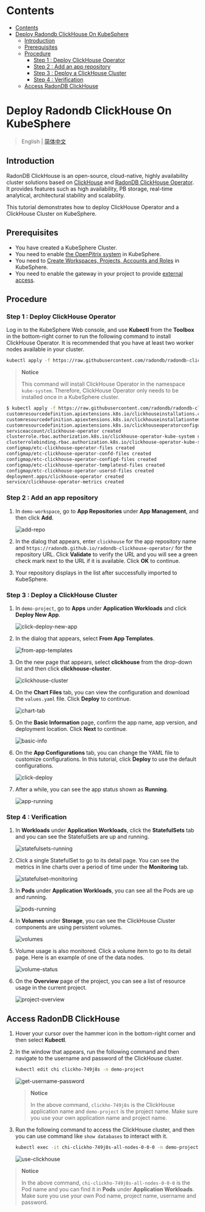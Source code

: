 Contents
=================

- [Contents](#contents)
- [Deploy Radondb ClickHouse On KubeSphere](#deploy-radondb-clickhouse-on-kubesphere)
  - [Introduction](#introduction)
  - [Prerequisites](#prerequisites)
  - [Procedure](#procedure)
    - [Step 1 : Deploy ClickHouse Operator](#step-1--deploy-clickhouse-operator)
    - [Step 2 :  Add an app repository](#step-2---add-an-app-repository)
    - [Step 3 :  Deploy a ClickHouse Cluster](#step-3---deploy-a-clickhouse-cluster)
    - [Step 4 :  Verification](#step-4---verification)
  - [Access RadonDB ClickHouse](#access-radondb-clickhouse)

# Deploy Radondb ClickHouse On KubeSphere

> English | [简体中文](../zh-cn/deploy_radondb-clickhouse_with_operator_on_kubesphere_appstore.md)

## Introduction

RadonDB ClickHouse is an open-source, cloud-native, highly availability cluster solutions based on [ClickHouse](https://clickhouse.tech/) and [RadonDB ClickHouse Operator](https://github.com/radondb/radondb-clickhouse-operator). It provides features such as high availability, PB storage, real-time analytical, architectural stability and scalability.

This tutorial demonstrates how to deploy ClickHouse Operator and a ClickHouse Cluster on KubeSphere.

## Prerequisites

- You have created a KubeSphere Cluster.
- You need to enable [the OpenPitrix system](https://kubesphere.io/docs/pluggable-components/app-store/) in KubeSphere.
- You need to [Create Workspaces, Projects, Accounts and Roles](https://kubesphere.io/docs/quick-start/create-workspace-and-project/) in KubeSphere.
- You need to enable the gateway in your project to provide [external access](https://kubesphere.io/docs/project-administration/project-gateway/).

## Procedure

### Step 1 : Deploy ClickHouse Operator

Log in to the KubeSphere Web console, and use **Kubectl** from the **Toolbox** in the bottom-right corner to run the following command to install ClickHouse Operator. It is recommended that you have at least two worker nodes available in your cluster.

```bash
kubectl apply -f https://raw.githubusercontent.com/radondb/radondb-clickhouse-operator/master/deploy/operator/clickhouse-operator-install-bundle.yaml
```

> **Notice**
> 
> This command will install ClickHouse Operator in the namespace `kube-system`. Therefore, ClickHouse Operator only needs to be installed once in a KubeSphere cluster.

```bash
$ kubectl apply -f https://raw.githubusercontent.com/radondb/radondb-clickhouse-operator/master/deploy/operator/clickhouse-operator-install-bundle.yaml
customresourcedefinition.apiextensions.k8s.io/clickhouseinstallations.clickhouse.radondb.com configured
customresourcedefinition.apiextensions.k8s.io/clickhouseinstallationtemplates.clickhouse.radondb.com configured
customresourcedefinition.apiextensions.k8s.io/clickhouseoperatorconfigurations.clickhouse.radondb.com configured
serviceaccount/clickhouse-operator created
clusterrole.rbac.authorization.k8s.io/clickhouse-operator-kube-system unchanged
clusterrolebinding.rbac.authorization.k8s.io/clickhouse-operator-kube-system unchanged
configmap/etc-clickhouse-operator-files created
configmap/etc-clickhouse-operator-confd-files created
configmap/etc-clickhouse-operator-configd-files created
configmap/etc-clickhouse-operator-templatesd-files created
configmap/etc-clickhouse-operator-usersd-files created
deployment.apps/clickhouse-operator created
service/clickhouse-operator-metrics created
```

### Step 2 :  Add an app repository

1. In `demo-workspace`, go to **App Repositories** under **App Management**, and then click **Add**.

   ![add-repo](_images/add-repo.png)

2. In the dialog that appears, enter `clickhouse` for the app repository name and `https://radondb.github.io/radondb-clickhouse-operator/` for the repository URL. Click **Validate** to verify the URL and you will see a green check mark next to the URL if it is available. Click **OK** to continue.

3. Your repository displays in the list after successfully imported to KubeSphere.

### Step 3 :  Deploy a ClickHouse Cluster

1. In `demo-project`, go to **Apps** under **Application Workloads** and click **Deploy New App**.

   ![click-deploy-new-app](_images/click-deploy-new-app.png)

2. In the dialog that appears, select **From App Templates**.

   ![from-app-templates](_images/from-app-templates.png)

3. On the new page that appears, select **clickhouse** from the drop-down list and then click **clickhouse-cluster**.

   ![clickhouse-cluster](_images/clickhouse-cluster.png)

4. On the **Chart Files** tab, you can view the configuration and download the `values.yaml` file. Click **Deploy** to continue.

   ![chart-tab](_images/chart-tab.png)

5. On the **Basic Information** page, confirm the app name, app version, and deployment location. Click **Next** to continue.

   ![basic-info](_images/basic-info.png)

6. On the **App Configurations** tab, you can change the YAML file to customize configurations. In this tutorial, click **Deploy** to use the default configurations.

   ![click-deploy](_images/click-deploy.png)

7. After a while, you can see the app status shown as **Running**.

   ![app-running](_images/app-running.png)

### Step 4 :  Verification

1. In **Workloads** under **Application Workloads**, click the **StatefulSets** tab and you can see the StatefulSets are up and running.

   ![statefulsets-running](_images/statefulsets-running.png)

3. Click a single StatefulSet to go to its detail page. You can see the metrics in line charts over a period of time under the **Monitoring** tab.

   ![statefulset-monitoring](_images/statefulset-monitoring.png)

3. In **Pods** under **Application Workloads**, you can see all the Pods are up and running.

   ![pods-running](_images/pods-running.png)

4. In **Volumes** under **Storage**, you can see the ClickHouse Cluster components are using persistent volumes.

   ![volumes](_images/volumes.png)

5. Volume usage is also monitored. Click a volume item to go to its detail page. Here is an example of one of the data nodes.

   ![volume-status](_images/volume-status.png)

6. On the **Overview** page of the project, you can see a list of resource usage in the current project.

   ![project-overview](_images/project-overview.png)

## Access RadonDB ClickHouse

1. Hover your cursor over the hammer icon in the bottom-right corner and then select **Kubectl**.

2. In the window that appears, run the following command and then navigate to the username and password of the ClickHouse cluster.

   ```bash
   kubectl edit chi clickho-749j8s -n demo-project
   ```

   ![get-username-password](_images/get-username-password.png)

   > **Notice**
   > 
   > In the above command, `clickho-749j8s` is the ClickHouse application name and `demo-project` is the project name. Make sure you use your own application name and project name.

3. Run the following command to access the ClickHouse cluster, and then you can use command like `show databases` to interact with it.

   ```bash
   kubectl exec -it chi-clickho-749j8s-all-nodes-0-0-0 -n demo-project -- clickhouse-client --user=clickhouse --password=c1ickh0use0perator
   ```

   ![use-clickhouse](_images/use-clickhouse.png)

> **Notice**
> 
> In the above command, `chi-clickho-749j8s-all-nodes-0-0-0` is the Pod name and you can find it in **Pods** under **Application Workloads**. Make sure you use your own Pod name, project name, username and password.
